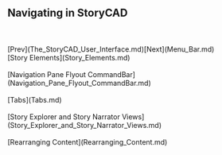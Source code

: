 ## Navigating in StoryCAD ##
 <br/>
 <br/>
[Prev](The_StoryCAD_User_Interface.md)[Next](Menu_Bar.md) <br/>
[Story Elements](Story_Elements.md) <br/><br/>
[Navigation Pane Flyout CommandBar](Navigation_Pane_Flyout_CommandBar.md) <br/><br/>
[Tabs](Tabs.md) <br/><br/>
[Story Explorer and Story Narrator Views](Story_Explorer_and_Story_Narrator_Views.md) <br/><br/>
[Rearranging Content](Rearranging_Content.md) <br/><br/>
